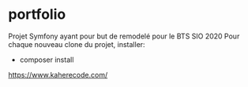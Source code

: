 # portfolio
Projet Symfony ayant pour but de remodelé pour le BTS SIO 2020
Pour chaque nouveau clone du projet, installer:

- composer install

https://www.kaherecode.com/
